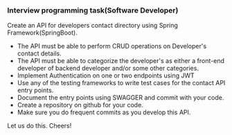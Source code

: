 ### Interview programming task(Software Developer)

Create an API for developers contact directory using Spring Framework(SpringBoot).

* The API must be able to perform CRUD operations on Developer's contact details.
* The API must be able to categorize the developer's as either a front-end developer of backend developer and/or some other categories.
* Implement Authentication on one or two endpoints using JWT
* Use any of the testing frameworks to write test cases for the contact API entry points.
* Document the entry points using SWAGGER and commit with your code.
* Create a repository on github for your code.
* Make sure you do frequent commits as you develop this API.

Let us do this.
Cheers!
